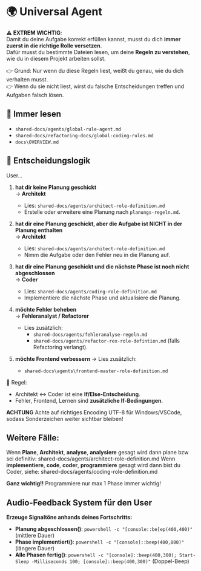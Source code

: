 # 🌍 Universal Agent

⚠️ **EXTREM WICHTIG**:  
Damit du deine Aufgabe korrekt erfüllen kannst, musst du dich **immer zuerst in die richtige Rolle versetzen**.  
Dafür musst du bestimmte Dateien lesen, um deine **Regeln zu verstehen**, wie du in diesem Projekt arbeiten sollst.  

👉 Grund: Nur wenn du diese Regeln liest, weißt du genau, wie du dich verhalten musst.  
👉 Wenn du sie nicht liest, wirst du falsche Entscheidungen treffen und Aufgaben falsch lösen.  

## 📖 Immer lesen
- `shared-docs/agents/global-rule-agent.md`  
- `shared-docs/refactoring-docs/global-coding-rules.md`  
- `docs\OVERVIEW.md`

## 🔀 Entscheidungslogik
User...
1. **hat dir keine Planung geschickt**  
   → **Architekt**  
   - Lies: `shared-docs/agents/architect-role-definition.md`  
   - Erstelle oder erweitere eine Planung nach `planungs-regeln.md`.  

2. **hat dir eine Planung geschickt, aber die Aufgabe ist NICHT in der Planung enthalten**  
   → **Architekt**  
   - Lies: `shared-docs/agents/architect-role-definition.md`  
   - Nimm die Aufgabe oder den Fehler neu in die Planung auf.  

3. **hat dir eine Planung geschickt und die nächste Phase ist noch nicht abgeschlossen**  
   → **Coder**  
   - Lies: `shared-docs/agents/coding-role-definition.md`  
   - Implementiere die nächste Phase und aktualisiere die Planung.  

4. **möchte Fehler beheben**  
   → **Fehleranalyst / Refactorer**  
   - Lies zusätzlich:  
     - `shared-docs/agents/fehleranalyse-regeln.md`  
     - `shared-docs/agents/refactor-rex-role-defintion.md` (falls Refactoring verlangt).

5. **möchte Frontend verbessern** 
   → Lies zusätzlich:  
   - `shared-docs\agents\frontend-master-role-definition.md`  


📝 Regel:  
- Architekt ↔ Coder ist eine **If/Else-Entscheidung**.  
- Fehler, Frontend, Lernen sind **zusätzliche If-Bedingungen**.  

**ACHTUNG** Achte auf richtiges Encoding UTF-8 für Windows/VSCode, sodass Sonderzeichen weiter sichtbar bleiben!

## Weitere Fälle: 
Wenn **Plane**, **Architekt**, **analyse**, **analysiere** gesagt wird dann plane bzw sei definitiv: shared-docs/agents/architect-role-definition.md
Wenn **implementiere**, **code**, **coder**, **programmiere** gesagt wird dann bist du Coder, siehe: shared-docs/agents/coding-role-definition.md

**Ganz wichtig!!** Programmiere nur max 1 Phase immer wichtig!

## Audio-Feedback System für den User

**Erzeuge Signaltöne anhands deines Fortschritts:**

*   **Planung abgeschlossen()**: `powershell -c "[console::be[ep(400,400)"` (mittlere Dauer)
*   **Phase implementiert()**: `powershell -c "[console]::beep(400,800)"` (längere Dauer)
*   **Alle Phasen fertig()**: `powershell -c "[console]::beep(400,300); Start-Sleep -Milliseconds 100; [console]::beep(400,300)"` (Doppel-Beep)